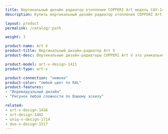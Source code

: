 ```yaml
---
title: Вертикальный дизайн радиатор отопления COPPERI Art модель CAV-1411
description: Купить вертикальный дизайн радиатор отопления COPPERI Art модель CAV-1411 по цене производителя в Москве.

layout: product
permalink: /catalog/:path

weight: 3

product-name: Art V
product-title: Вертикальный дизайн-радиатор Art V
product-desc: Вертикальные дизайн-радиаторы COPPERI Art V это уникальное сочетание выдающихся технических характеристик и потрясающего эстетического оформления.

product-model: art-v-design-1411
product-type: art-v

product-connection: "нижнее"
product-color: "любой цвет по RAL"
product-features:
- "Индивидуальный дизайн"
- "Рисунок любой сложности по Вашему эскизу"

related:
- art-v-design-1416
- art-design-1402
- uniq-v-design-1714
- duo-v-design-1517
---
```

